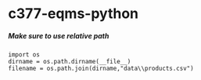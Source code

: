 # c377-eqms-python
##### Make sure to use relative path
    import os 
    dirname = os.path.dirname(__file__) 
    filename = os.path.join(dirname,"data\\products.csv")

